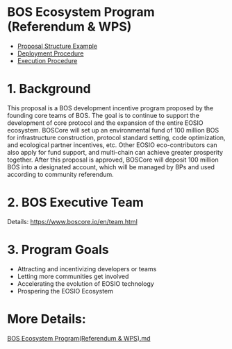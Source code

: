 # BOS Ecosystem Program (Referendum & WPS)
- [Proposal Structure Example](https://github.com/boscore/referendum/blob/master/Proposal%20Structure%20Example.md)   
- [Deployment Procedure](https://github.com/boscore/referendum/blob/master/Deployment_Procedure.md)
- [Execution Procedure](https://github.com/boscore/referendum/blob/master/Execution_Procedure.md)


# 1. Background

This proposal is a BOS development incentive program proposed by the founding core teams of BOS. The goal is to continue to support the development of core protocol and the expansion of the entire EOSIO ecosystem.
BOSCore will set up an environmental fund of 100 million BOS for infrastructure construction, protocol standard setting, code optimization, and ecological partner incentives, etc. Other EOSIO eco-contributors can also apply for fund support, and multi-chain can achieve greater prosperity together.
After this proposal is approved, BOSCore will deposit 100 million BOS into a designated account, which will be managed by BPs and used according to community referendum.

# 2. BOS Executive Team
Details:  https://www.boscore.io/en/team.html


# 3. Program Goals
* Attracting and incentivizing developers or teams
* Letting more communities get involved
* Accelerating the evolution of EOSIO technology
* Prospering the EOSIO Ecosystem


# More Details:
[BOS Ecosystem Program(Referendum & WPS).md](https://github.com/boscore/Documentation/blob/master/Referendum_WPS/BOS%20Ecosystem%20Program(Referendum%20%26%20WPS).md)
